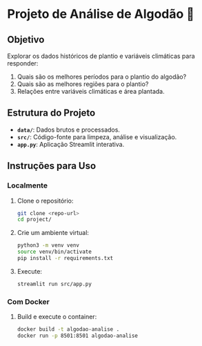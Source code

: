# Projeto de Análise de Algodão 🌾

## Objetivo

Explorar os dados históricos de plantio e variáveis climáticas para responder:

1. Quais são os melhores períodos para o plantio do algodão?
2. Quais são as melhores regiões para o plantio?
3. Relações entre variáveis climáticas e área plantada.

## Estrutura do Projeto

- **`data/`**: Dados brutos e processados.
- **`src/`**: Código-fonte para limpeza, análise e visualização.
- **`app.py`**: Aplicação Streamlit interativa.

## Instruções para Uso

### Localmente

1. Clone o repositório:

   ```bash
   git clone <repo-url>
   cd project/
   ```

2. Crie um ambiente virtual:

   ```bash
   python3 -m venv venv
   source venv/bin/activate
   pip install -r requirements.txt
   ```

3. Execute:

   ```bash
   streamlit run src/app.py
   ```

### Com Docker

1. Build e execute o container:

   ```bash
   docker build -t algodao-analise .
   docker run -p 8501:8501 algodao-analise
   ```

